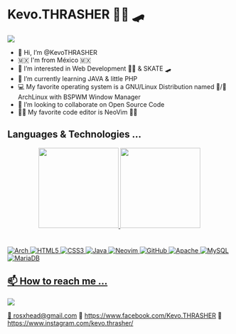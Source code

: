 
# Kevo.THRASHER 👨‍💻 🛹
<img src="https://media.tenor.com/images/55c61072bf952cb2b1744c327d193fd1/tenor.gif">

- 👋 Hi, I’m @KevoTHRASHER
- 🇲🇽 I'm from México 🇲🇽
- 👀 I’m interested in Web Development 👨‍💻 & SKATE 🛹
- 🌱 I’m currently learning JAVA & little PHP
- 💻 My favorite operating system is a GNU/Linux Distribution named 🐃/🐧 ArchLinux with BSPWM Window Manager
- 💞️ I’m looking to collaborate on Open Source Code
- 👨‍💻 My favorite code editor is NeoVim 🧑‍💻

## Languages & Technologies ...

<div align="center">
  <a href="https://github.com/KevoTHRASHER">
  <img height="180em" src="https://github-readme-stats.vercel.app/api?username=KevoTHRASHER&show_icons=true&theme=aura&include_all_commits=true&count_private=true"/>
  <img height="180em" src="https://github-readme-stats.vercel.app/api/top-langs/?username=KevoTHRASHER&layout=compact&langs_count=7&theme=aura"/>
</div>
<!--    COMMENT
<div style="display: inline_block"><br>
	<img align="center" alt="Rafa-HTML" height="30" width="40" src="https://github.com/devicons/devicon/blob/master/icons/java/java-plain.svg">
	<img align="center" alt="Rafa-HTML" height="30" width="40" src="https://github.com/devicons/devicon/blob/master/icons/html5/html5-original.svg">
	<img align="center" alt="Rafa-CSS" height="30" width="40" src="https://github.com/devicons/devicon/blob/master/icons/css3/css3-original.svg">
</div>
-->

#
![Arch](https://img.shields.io/badge/Arch%20Linux-1793D1?logo=arch-linux&logoColor=fff&style=for-the-badge)
![HTML5](https://img.shields.io/badge/html5-%23E34F26.svg?style=for-the-badge&logo=html5&logoColor=white)
![CSS3](https://img.shields.io/badge/css3-%231572B6.svg?style=for-the-badge&logo=css3&logoColor=white)
![Java](https://img.shields.io/badge/java-%23ED8B00.svg?style=for-the-badge&logo=java&logoColor=white&color=red)
![Neovim](https://img.shields.io/badge/NeoVim-%2357A143.svg?&style=for-the-badge&logo=neovim&logoColor=white&color=102,0,153)
![GitHub](https://img.shields.io/badge/github-%23121011.svg?style=for-the-badge&logo=github&logoColor=white&color=purple)
![Apache](https://img.shields.io/badge/apache-%23D42029.svg?style=for-the-badge&logo=apache&logoColor=white)
![MySQL](https://img.shields.io/badge/mysql-%2300f.svg?style=for-the-badge&logo=mysql&logoColor=white&color=blue)
![MariaDB](https://img.shields.io/badge/MariaDB-003545?style=for-the-badge&logo=mariadb&logoColor=white&color=orange)
<!-- <img align="right" alt="Rafa-pic" height="150" style="border-radius:50px;" src="https://media.discordapp.net/attachments/639956127056134178/890373478988013628/Publicacoes_Instagram_1_1.png?width=676&height=676"> -->

## 📫 How to reach me ...

<img src="https://media.tenor.com/images/7a8b9435d0d0beec6d81e21808c402ec/tenor.gif">

📧 rosxhead@gmail.com
👋 https://www.facebook.com/Kevo.THRASHER 
👋 https://www.instagram.com/kevo.thrasher/


<!---
KevoTHRASHER/KevoTHRASHER is a ✨ special ✨ repository because its `README.md` (this file) appears on your GitHub profile.
You can click the Preview link to take a look at your changes.
--->
